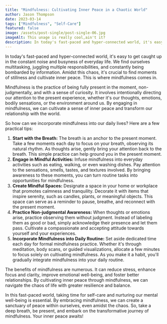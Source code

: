 ```yaml
---
title: "Mindfulness: Cultivating Inner Peace in a Chaotic World"
author: Jason Thompson
date: 2023-03-14
tags: ["Mindfulness", "Self-Care"]
featured: false
image: /assets/post-single/post-single-06.jpg
imageAlt: This unage is really cool,ain't it?
description: In today's fast-paced and hyper-connected world, it's easy to get caught up in the constant noise and busyness of everyday life.
---
```


In today's fast-paced and hyper-connected world, it's easy to get caught up in the constant noise and busyness of everyday life. We find ourselves multitasking, juggling multiple responsibilities, and constantly being bombarded by information. Amidst this chaos, it's crucial to find moments of stillness and cultivate inner peace. This is where mindfulness comes in.

Mindfulness is the practice of being fully present in the moment, non-judgmentally, and with a sense of curiosity. It involves intentionally directing our attention to the present experience, whether it's our thoughts, emotions, bodily sensations, or the environment around us. By engaging in mindfulness, we can cultivate a sense of inner peace and transform our relationship with the world.

So how can we incorporate mindfulness into our daily lives? Here are a few practical tips:

1. **Start with the Breath:** The breath is an anchor to the present moment. Take a few moments each day to focus on your breath, observing its natural rhythm. As thoughts arise, gently bring your attention back to the breath. This simple practice can help ground you in the present moment.
2. **Engage in Mindful Activities:** Infuse mindfulness into everyday activities such as eating, walking, or even washing dishes. Pay attention to the sensations, smells, tastes, and textures involved. By bringing awareness to these moments, you can turn routine tasks into opportunities for mindfulness.
3. **Create Mindful Spaces:** Designate a space in your home or workplace that promotes calmness and tranquility. Decorate it with items that inspire serenity, such as candles, plants, or meaningful objects. This space can serve as a reminder to pause, breathe, and reconnect with the present moment.
4. **Practice Non-judgmental Awareness:** When thoughts or emotions arise, practice observing them without judgment. Instead of labeling them as good or bad, simply acknowledge their presence and let them pass. Cultivate a compassionate and accepting attitude towards yourself and your experiences.
5. **Incorporate Mindfulness into Daily Routine:** Set aside dedicated time each day for formal mindfulness practice. Whether it's through meditation, body scans, or guided visualizations, allocate a few minutes to focus solely on cultivating mindfulness. As you make it a habit, you'll gradually integrate mindfulness into your daily routine.

The benefits of mindfulness are numerous. It can reduce stress, enhance focus and clarity, improve emotional well-being, and foster better relationships. By cultivating inner peace through mindfulness, we can navigate the chaos of life with greater resilience and balance.

In this fast-paced world, taking time for self-care and nurturing our mental well-being is essential. By embracing mindfulness, we can create a sanctuary of peace within ourselves, even amidst the chaos. So, take a deep breath, be present, and embark on the transformative journey of mindfulness. Your inner peace awaits!